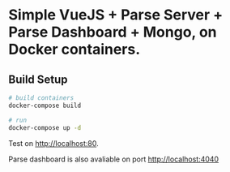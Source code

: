 # Simple VueJS + Parse Server + Parse Dashboard + Mongo, on Docker containers.

## Build Setup

``` bash
# build containers
docker-compose build

# run
docker-compose up -d
```

Test on [http://localhost:80](http://localhost:80).

Parse dashboard is also avaliable on port [http://localhost:4040](http://localhost:4040)